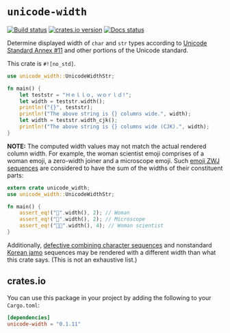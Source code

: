 # `unicode-width`

[![Build status](https://github.com/unicode-rs/unicode-width/actions/workflows/rust.yml/badge.svg)](https://travis-ci.org/unicode-rs/unicode-width)
[![crates.io version](https://img.shields.io/crates/v/unicode-width)](https://crates.io/crates/unicode-width)
[![Docs status](https://img.shields.io/docsrs/unicode-width)](https://docs.rs/unicode-width/)

Determine displayed width of `char` and `str` types according to [Unicode Standard Annex #11][UAX11]
and other portions of the Unicode standard.

This crate is `#![no_std]`.

[UAX11]: http://www.unicode.org/reports/tr11/

```rust
use unicode_width::UnicodeWidthStr;

fn main() {
    let teststr = "Ｈｅｌｌｏ, ｗｏｒｌｄ!";
    let width = teststr.width();
    println!("{}", teststr);
    println!("The above string is {} columns wide.", width);
    let width = teststr.width_cjk();
    println!("The above string is {} columns wide (CJK).", width);
}
```

**NOTE:** The computed width values may not match the actual rendered column
width. For example, the woman scientist emoji comprises of a woman emoji, a
zero-width joiner and a microscope emoji. Such [emoji ZWJ sequences](https://www.unicode.org/reports/tr51/#Emoji_ZWJ_Sequences)
are considered to have the sum of the widths of their constituent parts:

```rust
extern crate unicode_width;
use unicode_width::UnicodeWidthStr;

fn main() {
    assert_eq!("👩".width(), 2); // Woman
    assert_eq!("🔬".width(), 2); // Microscope
    assert_eq!("👩‍🔬".width(), 4); // Woman scientist
}
```

Additionally, [defective combining character sequences](https://unicode.org/glossary/#defective_combining_character_sequence)
and nonstandard [Korean jamo](https://unicode.org/glossary/#jamo) sequences may
be rendered with a different width than what this crate says. (This is not an
exhaustive list.)

## crates.io

You can use this package in your project by adding the following
to your `Cargo.toml`:

```toml
[dependencies]
unicode-width = "0.1.11"
```

